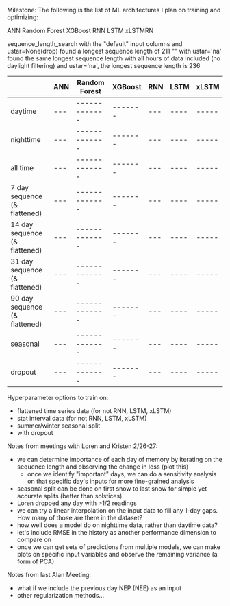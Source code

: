 Milestone: The following is the list of ML architectures I plan on training and optimizing:

ANN
Random Forest
XGBoost
RNN
LSTM
xLSTMRN

sequence_length_search with the "default" input columns and ustar=None(drop) found a longest sequence length of 211
"" with ustar='na' found the same longest sequence length
with all hours of data included (no daylight filtering) and ustar='na', the longest sequence length is 236


|     | ANN | Random Forest | XGBoost | RNN | LSTM | xLSTM |
| --- | --- | ------------- | ------- | --- | ---- | ----- |
| daytime | --- | ------------- | ------- | --- | ---- | ----- |
| nighttime | --- | ------------- | ------- | --- | ---- | ----- |
| all time | --- | ------------- | ------- | --- | ---- | ----- |
| 7 day sequence (& flattened) | --- | ------------- | ------- | --- | ---- | ----- |
| 14 day sequence (& flattened) | --- | ------------- | ------- | --- | ---- | ----- |
| 31 day sequence (& flattened) | --- | ------------- | ------- | --- | ---- | ----- |
| 90 day sequence (& flattened) | --- | ------------- | ------- | --- | ---- | ----- |
| seasonal | --- | ------------- | ------- | --- | ---- | ----- |
| dropout | --- | ------------- | ------- | --- | ---- | ----- |



Hyperparameter options to train on:
- flattened time series data (for not RNN, LSTM, xLSTM)
- stat interval data (for not RNN, LSTM, xLSTM)
- summer/winter seasonal split
- with dropout


Notes from meetings with Loren and Kristen 2/26-27:
- we can determine importance of each day of memory by iterating on the sequence length and observing the change in loss (plot this)
    - once we identify "important" days, we can do a sensitivity analysis on that specific day's inputs for more fine-grained analysis
- seasonal split can be done on first snow to last snow for simple yet accurate splits (better than solstices)
- Loren dropped any day with >1/2 readings
- we can try a linear interpolation on the input data to fill any 1-day gaps. How many of those are there in the dataset?
- how well does a model do on nighttime data, rather than daytime data?
- let's include RMSE in the history as another performance dimension to compare on
- once we can get sets of predictions from multiple models, we can make plots on specific input variables and observe the remaining variance (a form of PCA)

Notes from last Alan Meeting:
- what if we include the previous day NEP (NEE) as an input
- other regularization methods...
